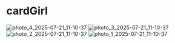 # cardGirl
![photo_4_2025-07-21_11-10-37](https://github.com/user-attachments/assets/964ad5d1-f181-4550-b6d4-b470b637d2b6)
![photo_3_2025-07-21_11-10-37](https://github.com/user-attachments/assets/e37f97d1-75fa-4ef7-aa65-5682c08729cd)
![photo_2_2025-07-21_11-10-37](https://github.com/user-attachments/assets/ee2d8dba-9ebc-4a3f-84dc-24b58935eb8e)
![photo_1_2025-07-21_11-10-37](https://github.com/user-attachments/assets/c0ec0fa8-289e-4efd-9462-776cc72cde6d)
